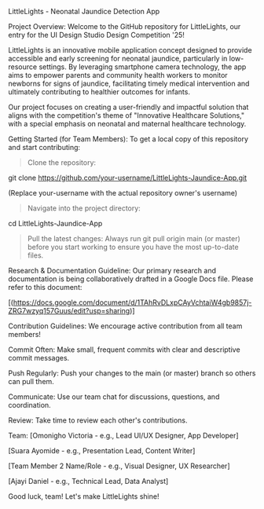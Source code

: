 LittleLights - Neonatal Jaundice Detection App

Project Overview:
Welcome to the GitHub repository for LittleLights, our entry for the UI Design Studio Design Competition '25!

LittleLights is an innovative mobile application concept designed to provide accessible and early screening for neonatal jaundice, particularly in low-resource settings. By leveraging smartphone camera technology, the app aims to empower parents and community health workers to monitor newborns for signs of jaundice, facilitating timely medical intervention and ultimately contributing to healthier outcomes for infants.

Our project focuses on creating a user-friendly and impactful solution that aligns with the competition's theme of "Innovative Healthcare Solutions," with a special emphasis on neonatal and maternal healthcare technology.


Getting Started (for Team Members):
To get a local copy of this repository and start contributing:

>Clone the repository:

git clone https://github.com/your-username/LittleLights-Jaundice-App.git

(Replace your-username with the actual repository owner's username)

>Navigate into the project directory:

cd LittleLights-Jaundice-App

>Pull the latest changes: Always run git pull origin main (or master) before you start working to ensure you have the most up-to-date files.


Research & Documentation Guideline:
Our primary research and documentation is being collaboratively drafted in a Google Docs file. Please refer to this document:

[(https://docs.google.com/document/d/1TAhRvDLxpCAyVchtaiW4gb9857j-ZRG7wzyq157Guus/edit?usp=sharing)]


Contribution Guidelines:
We encourage active contribution from all team members!

Commit Often: Make small, frequent commits with clear and descriptive commit messages.

Push Regularly: Push your changes to the main (or master) branch so others can pull them.

Communicate: Use our team chat for discussions, questions, and coordination.

Review: Take time to review each other's contributions.


Team:
[Omonigho Victoria - e.g., Lead UI/UX Designer, App Developer]

[Suara Ayomide - e.g., Presentation Lead, Content Writer]

[Team Member 2 Name/Role - e.g., Visual Designer, UX Researcher]

[Ajayi Daniel - e.g., Technical Lead, Data Analyst]

Good luck, team! Let's make LittleLights shine!